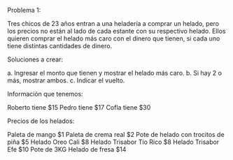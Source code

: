Problema 1: 

Tres chicos de 23 años entran a una heladería a comprar un helado, pero los precios no están al lado de cada estante con su respectivo helado. Ellos quieren comprar el helado más caro con el dinero que tienen, si cada uno tiene distintas cantidades de dinero.

Soluciones a crear:

a. Ingresar el monto que tienen y mostrar el helado más caro.
b. Si hay 2 o más, mostrar ambos.
c. Indicar el vuelto.

Información que tenemos:

Roberto tiene $15
Pedro tiene $17
Cofla tiene $30

Precios de los helados:

Paleta de mango $1
Paleta de crema real $2
Pote de helado con trocitos de piña $5
Helado Oreo Cali $8
Helado Trisabor Tío Rico $8
Helado Trisabor Efe $10
Pote de 3KG Helado de fresa $14